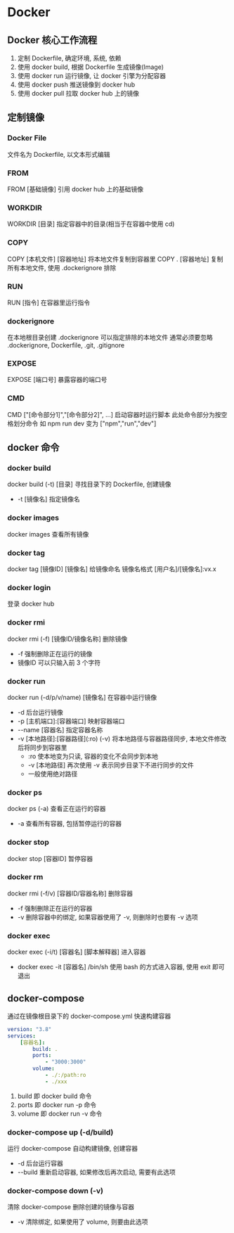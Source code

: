 # Docker
## Docker 核心工作流程
1. 定制 Dockerfile, 确定环境, 系统, 依赖
2. 使用 docker build, 根据 Dockerfile 生成镜像(Image)
3. 使用 docker run 运行镜像, 让 docker 引擎为分配容器
4. 使用 docker push 推送镜像到 docker hub
5. 使用 docker pull 拉取 docker hub 上的镜像

## 定制镜像
### Docker File
文件名为 Dockerfile, 以文本形式编辑
### FROM
FROM [基础镜像]
引用 docker hub 上的基础镜像

### WORKDIR
WORKDIR [目录]
指定容器中的目录(相当于在容器中使用 cd)

### COPY
COPY [本机文件] [容器地址]
将本地文件复制到容器里
COPY . [容器地址]
复制所有本地文件, 使用 .dockerignore 排除

### RUN
RUN [指令]
在容器里运行指令

### dockerignore
在本地根目录创建 .dockerignore 可以指定排除的本地文件
通常必须要忽略 .dockerignore, Dockerfile, .git, .gitignore

### EXPOSE
EXPOSE [端口号]
暴露容器的端口号

### CMD
CMD ["[命令部分1]","[命令部分2]", ...]
启动容器时运行脚本
此处命令部分为按空格划分命令
如 npm run dev 变为 ["npm","run","dev"]

## docker 命令

### docker build
docker build (-t) [目录]
寻找目录下的 Dockerfile, 创建镜像
* -t [镜像名]
指定镜像名

### docker images
docker images
查看所有镜像

### docker tag
docker tag [镜像ID] [镜像名]
给镜像命名
镜像名格式 [用户名]/[镜像名]:vx.x

### docker login
登录 docker hub

### docker rmi
docker rmi (-f) [镜像ID/镜像名称]
删除镜像
* -f
强制删除正在运行的镜像
* 镜像ID 可以只输入前 3 个字符

### docker run
docker run (-d/p/v/name) [镜像名]
在容器中运行镜像
* -d
后台运行镜像
* -p
[主机端口]:[容器端口] 映射容器端口 
* --name [容器名]
指定容器名称
* -v [本地路径]:[容器路径]\(:ro\) (-v)
将本地路径与容器路径同步, 本地文件修改后将同步到容器里
    * :ro
    使本地变为只读, 容器的变化不会同步到本地
    * -v [本地路径]
    再次使用 -v 表示同步目录下不进行同步的文件
    * 一般使用绝对路径

### docker ps
docker ps (-a)
查看正在运行的容器
* -a
查看所有容器, 包括暂停运行的容器

### docker stop
docker stop [容器ID]
暂停容器

### docker rm
docker rmi (-f/v) [容器ID/容器名称]
删除容器
* -f
强制删除正在运行的容器
* -v
删除容器中的绑定, 如果容器使用了 -v, 则删除时也要有 -v 选项

### docker exec
docker exec (-i/t) [容器名] [脚本解释器]
进入容器
* docker exec -it [容器名] /bin/sh
使用 bash 的方式进入容器, 使用 exit 即可退出

## docker-compose
通过在镜像根目录下的 docker-compose.yml 快速构建容器
```yaml
version: "3.8"
services:
    [容器名]:
        build: .
        ports:
            - "3000:3000"
        volume:
            - ./:/path:ro
            - ./xxx
```

1. build
即 docker build 命令
2. ports
即 docker run -p 命令
3. volume
即 docker run -v 命令

### docker-compose up (-d/build)
运行 docker-compose 自动构建镜像, 创建容器
* -d
后台运行容器
* --build
重新启动容器, 如果修改后再次启动, 需要有此选项

### docker-compose down (-v)
清除 docker-compose 删除创建的镜像与容器
* -v
清除绑定, 如果使用了 volume, 则要由此选项


